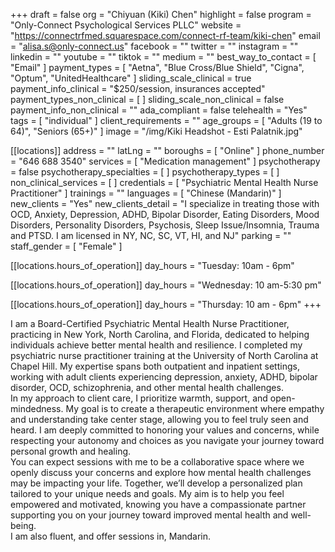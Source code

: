 +++
draft = false
org = "Chiyuan (Kiki) Chen"
highlight = false
program = "Only-Connect Psychological Services PLLC"
website = "https://connectrfmed.squarespace.com/connect-rf-team/kiki-chen"
email = "alisa.s@only-connect.us"
facebook = ""
twitter = ""
instagram = ""
linkedin = ""
youtube = ""
tiktok = ""
medium = ""
best_way_to_contact = [ "Email" ]
payment_types = [
  "Aetna",
  "Blue Cross/Blue Shield",
  "Cigna",
  "Optum",
  "UnitedHealthcare"
]
sliding_scale_clinical = true
payment_info_clinical = "$250/session, insurances accepted"
payment_types_non_clinical = [ ]
sliding_scale_non_clinical = false
payment_info_non_clinical = ""
ada_compliant = false
telehealth = "Yes"
tags = [ "individual" ]
client_requirements = ""
age_groups = [ "Adults (19 to 64)", "Seniors (65+)" ]
image = "/img/Kiki Headshot - Esti Palatnik.jpg"

[[locations]]
address = ""
latLng = ""
boroughs = [ "Online" ]
phone_number = "646 688 3540"
services = [ "Medication management" ]
psychotherapy = false
psychotherapy_specialties = [ ]
psychotherapy_types = [ ]
non_clinical_services = [ ]
credentials = [ "Psychiatric Mental Health Nurse Practitioner" ]
trainings = ""
languages = [ "Chinese (Mandarin)" ]
new_clients = "Yes"
new_clients_detail = "I specialize in treating those with OCD, Anxiety, Depression, ADHD, Bipolar Disorder, Eating Disorders, Mood Disorders, Personality Disorders, Psychosis, Sleep Issue/Insomnia, Trauma and PTSD. I am licensed in NY, NC, SC, VT, HI, and NJ"
parking = ""
staff_gender = [ "Female" ]

  [[locations.hours_of_operation]]
  day_hours = "Tuesday: 10am - 6pm"

  [[locations.hours_of_operation]]
  day_hours = "Wednesday: 10 am-5:30 pm"

  [[locations.hours_of_operation]]
  day_hours = "Thursday: 10 am - 6pm"
+++


I am a Board-Certified Psychiatric Mental Health Nurse Practitioner, practicing in New York, North Carolina, and Florida, dedicated to helping individuals achieve better mental health and resilience. I completed my psychiatric nurse practitioner training at the University of North Carolina at Chapel Hill. My expertise spans both outpatient and inpatient settings, working with adult clients experiencing depression, anxiety, ADHD, bipolar disorder, OCD, schizophrenia, and other mental health challenges. <br>
In my approach to client care, I prioritize warmth, support, and open-mindedness. My goal is to create a therapeutic environment where empathy and understanding take center stage, allowing you to feel truly seen and heard. I am deeply committed to honoring your values and concerns, while respecting your autonomy and choices as you navigate your journey toward personal growth and healing. <br>
You can expect sessions with me to be a collaborative space where we openly discuss your concerns and explore how mental health challenges may be impacting your life. Together, we’ll develop a personalized plan tailored to your unique needs and goals. My aim is to help you feel empowered and motivated, knowing you have a compassionate partner supporting you on your journey toward improved mental health and well-being. <br>
I am also fluent, and offer sessions in, Mandarin. <br>
